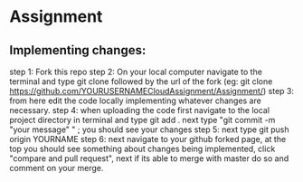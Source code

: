 # Assignment

## Implementing changes:

step 1: Fork this repo
step 2: On your local computer navigate to the terminal and type git clone followed by the url of the fork 
(eg: git clone https://github.com/YOURUSERNAMECloudAssignment/Assignment/)
step 3: from here edit the code locally implementing whatever changes are necessary.
step 4: when uploading the code first navigate to the local project directory in terminal and type git add .
next type "git commit -m "your message" " ; you should see your changes
step 5: next type git push origin YOURNAME
step 6: next navigate to your github forked page, at the top you should see something about changes being implemented,
click "compare and pull request", next if its able to merge with master do so and comment on your merge.
